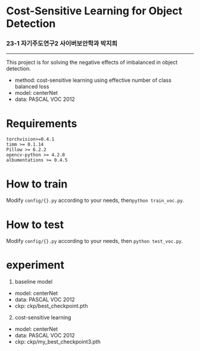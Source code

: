# Cost-Sensitive Learning for Object Detection
### 23-1 자기주도연구2 사이버보안학과 박지희
***
This project is for solving the negative effects of imbalanced in object detection.
- method: cost-sensitive learning using effective number of class balanced loss
- model: centerNet
- data: PASCAL VOC 2012


# Requirements
```torch >= 1.2.0  
torchvision>=0.4.1  
timm >= 0.1.14
Pillow >= 6.2.2
opencv-python >= 4.2.0
albumentations >= 0.4.5
```

# How to train
Modify ```config/{}.py``` according to your needs, then```python train_voc.py```.

# How to test
Modify ```config/{}.py``` according to your needs, then ```python test_voc.py```.

# experiment
1. baseline model
- model: centerNet
- data: PASCAL VOC 2012
- ckp: ckp/best_checkpoint.pth
2. cost-sensitive learning
- model: centerNet
- data: PASCAL VOC 2012
- ckp: ckp/my_best_checkpoint3.pth

